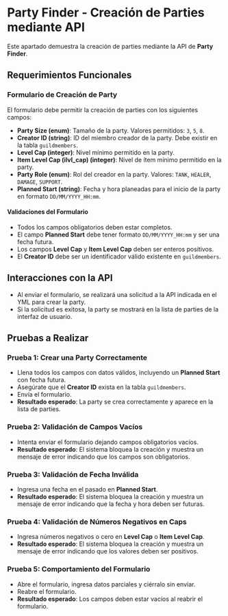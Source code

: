 # Party Finder - Creación de Parties mediante API

Este apartado demuestra la creación de parties mediante la API de **Party Finder**.

## Requerimientos Funcionales

### Formulario de Creación de Party

El formulario debe permitir la creación de parties con los siguientes campos:

- **Party Size (enum)**: Tamaño de la party. Valores permitidos: `3`, `5`, `8`.
- **Creator ID (string)**: ID del miembro creador de la party. Debe existir en la tabla `guildmembers`.
- **Level Cap (integer)**: Nivel mínimo permitido en la party.
- **Item Level Cap (ilvl_cap) (integer)**: Nivel de ítem mínimo permitido en la party.
- **Party Role (enum)**: Rol del creador en la party. Valores: `TANK`, `HEALER`, `DAMAGE`, `SUPPORT`.
- **Planned Start (string)**: Fecha y hora planeadas para el inicio de la party en formato `DD/MM/YYYY_HH:mm`.

#### Validaciones del Formulario

- Todos los campos obligatorios deben estar completos.
- El campo **Planned Start** debe tener formato `DD/MM/YYYY_HH:mm` y ser una fecha futura.
- Los campos **Level Cap** y **Item Level Cap** deben ser enteros positivos.
- El **Creator ID** debe ser un identificador válido existente en `guildmembers`.

## Interacciones con la API

- Al enviar el formulario, se realizará una solicitud a la API indicada en el YML para crear la party.
- Si la solicitud es exitosa, la party se mostrará en la lista de parties de la interfaz de usuario.

## Pruebas a Realizar

### Prueba 1: Crear una Party Correctamente

- Llena todos los campos con datos válidos, incluyendo un **Planned Start** con fecha futura.
- Asegúrate que el **Creator ID** exista en la tabla `guildmembers`.
- Envía el formulario.
- **Resultado esperado**: La party se crea correctamente y aparece en la lista de parties.

### Prueba 2: Validación de Campos Vacíos

- Intenta enviar el formulario dejando campos obligatorios vacíos.
- **Resultado esperado**: El sistema bloquea la creación y muestra un mensaje de error indicando que los campos son obligatorios.

### Prueba 3: Validación de Fecha Inválida

- Ingresa una fecha en el pasado en **Planned Start**.
- **Resultado esperado**: El sistema bloquea la creación y muestra un mensaje de error indicando que la fecha y hora deben ser futuras.

### Prueba 4: Validación de Números Negativos en Caps

- Ingresa números negativos o cero en **Level Cap** o **Item Level Cap**.
- **Resultado esperado**: El sistema bloquea la creación y muestra un mensaje de error indicando que los valores deben ser positivos.

### Prueba 5: Comportamiento del Formulario

- Abre el formulario, ingresa datos parciales y ciérralo sin enviar.
- Reabre el formulario.
- **Resultado esperado**: Los campos deben estar vacíos al reabrir el formulario.
